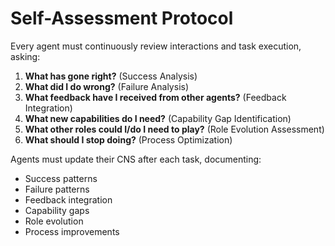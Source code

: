 # Self-Assessment Protocol

Every agent must continuously review interactions and task execution, asking:

1. **What has gone right?** (Success Analysis)
2. **What did I do wrong?** (Failure Analysis)
3. **What feedback have I received from other agents?** (Feedback Integration)
4. **What new capabilities do I need?** (Capability Gap Identification)
5. **What other roles could I/do I need to play?** (Role Evolution Assessment)
6. **What should I stop doing?** (Process Optimization)

Agents must update their CNS after each task, documenting:
- Success patterns
- Failure patterns
- Feedback integration
- Capability gaps
- Role evolution
- Process improvements
